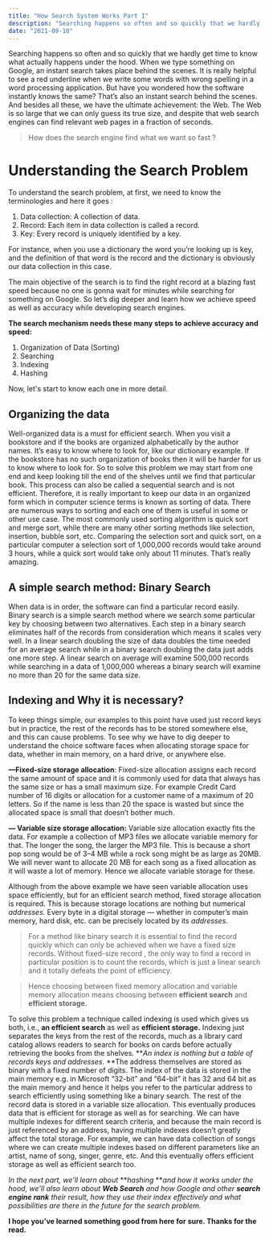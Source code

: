```yaml
---
title: "How Search System Works Part I"
description: "Searching happens so often and so quickly that we hardly get time to know what actually happens under the hood. When we type something on Google, an instant search takes place behind the scenes."
date: "2021-09-10"
---
```


Searching happens so often and so quickly that we hardly get time to know what actually happens under the hood. When we type something on Google, an instant search takes place behind the scenes. It is really helpful to see a red underline when we write some words with wrong spelling in a word processing application. But have you wondered how the software instantly knows the same? That’s also an instant search behind the scenes. And besides all these, we have the ultimate achievement: the Web. The Web is so large that we can only guess its true size, and despite that web search engines can find relevant web pages in a fraction of seconds.

> How does the search engine find what we want so fast ?

# Understanding the Search Problem

To understand the search problem, at first, we need to know the terminologies and here it goes :

1.  Data collection: A collection of data.
2.  Record: Each item in data collection is called a record.
3.  Key: Every record is uniquely identified by a key.

For instance, when you use a dictionary the word you’re looking up is key, and the definition of that word is the record and the dictionary is obviously our data collection in this case.

The main objective of the search is to find the right record at a blazing fast speed because no one is gonna wait for minutes while searching for something on Google. So let’s dig deeper and learn how we achieve speed as well as accuracy while developing search engines.

**The search mechanism needs these many steps to achieve accuracy and speed:**

1.  Organization of Data (Sorting)
2.  Searching
3.  Indexing
4.  Hashing

Now, let's start to know each one in more detail.

## Organizing the data

Well-organized data is a must for efficient search. When you visit a bookstore and if the books are organized alphabetically by the author names. It’s easy to know where to look for, like our dictionary example. If the bookstore has no such organization of books then it will be harder for us to know where to look for. So to solve this problem we may start from one end and keep looking till the end of the shelves until we find that particular book. This process can also be called a sequential search and is not efficient. Therefore, it is really important to keep our data in an organized form which in computer science terms is known as sorting of data. There are numerous ways to sorting and each one of them is useful in some or other use case. The most commonly used sorting algorithm is quick sort and merge sort, while there are many other sorting methods like selection, insertion, bubble sort, etc. Comparing the selection sort and quick sort, on a particular computer a selection sort of 1,000,000 records would take around 3 hours, while a quick sort would take only about 11 minutes. That’s really amazing.

## A simple search method: Binary Search

When data is in order, the software can find a particular record easily. Binary search is a simple search method where we search some particular key by choosing between two alternatives. Each step in a binary search eliminates half of the records from consideration which means it scales very well. In a linear search doubling the size of data doubles the time needed for an average search while in a binary search doubling the data just adds one more step. A linear search on average will examine 500,000 records while searching in a data of 1,000,000 whereas a binary search will examine no more than 20 for the same data size.

## Indexing and Why it is necessary?

To keep things simple, our examples to this point have used just record keys but in practice, the rest of the records has to be stored somewhere else, and this can cause problems. To see why we have to dig deeper to understand the choice software faces when allocating storage space for data, whether in main memory, on a hard drive, or anywhere else.

**—Fixed-size storage allocation**: Fixed-size allocation assigns each record the same amount of space and it is commonly used for data that always has the same size or has a small maximum size. For example Credit Card number of 16 digits or allocation for a customer name of a maximum of 20 letters. So if the name is less than 20 the space is wasted but since the allocated space is small that doesn’t bother much.

**— Variable size storage allocation:** Variable size allocation exactly fits the data. For example a collection of MP3 files we allocate variable memory for that. The longer the song, the larger the MP3 file. This is because a short pop song would be of 3–4 MB while a rock song might be as large as 20MB. We will never want to allocate 20 MB for each song as a fixed allocation as it will waste a lot of memory. Hence we allocate variable storage for these.

Although from the above example we have seen variable allocation uses space efficiently, but for an efficient search method, fixed storage allocation is required. This is because storage locations are nothing but numerical _addresses._ Every byte in a digital storage — whether in computer’s main memory, hard disk, etc. can be precisely located by its _addresses._

> For a method like binary search it is essential to find the record quickly which can only be achieved when we have a fixed size records. Without fixed-size record , the only way to find a record in particular position is to count the records, which is just a linear search and it totally defeats the point of efficiency.

> Hence choosing between fixed memory allocation and variable memory allocation means choosing between **efficient search** and **efficient storage.**

To solve this problem a technique called indexing is used which gives us both, i.e., **an efficient search** as well as **efficient storage.** Indexing just separates the keys from the rest of the records, much as a library card catalog allows readers to search for books on cards before actually retrieving the books from the shelves. **_An index is nothing but a table of records keys and addresses._ **The address themselves are stored as binary with a fixed number of digits. The index of the data is stored in the main memory e.g. in Microsoft “32-bit” and “64-bit” it has 32 and 64 bit as the main memory and hence it helps you refer to the particular address to search efficiently using something like a binary search. The rest of the record data is stored in a variable size allocation. This eventually produces data that is efficient for storage as well as for searching. We can have multiple indexes for different search criteria, and because the main record is just referenced by an address, having multiple indexes doesn’t greatly affect the total storage. For example, we can have data collection of songs where we can create multiple indexes based on different parameters like an artist, name of song, singer, genre, etc. And this eventually offers efficient storage as well as efficient search too.

_In the next part, we’ll learn about_ **_hashing_ **_and how it works under the hood, we’ll also learn about_ **_Web Search_** _and how Google and other_ **_search engine rank_** _their result, how they use their index effectively and what possibilities are there in the future for the search problem._

**I hope you’ve learned something good from here for sure. Thanks for the read.**
